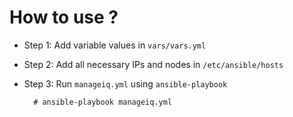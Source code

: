 # How to use ?

- Step 1: Add variable values in ```vars/vars.yml``` 
- Step 2: Add all necessary IPs and nodes in ```/etc/ansible/hosts``` 
- Step 3: Run ```manageiq.yml``` using ```ansible-playbook``` 
    
        # ansible-playbook manageiq.yml